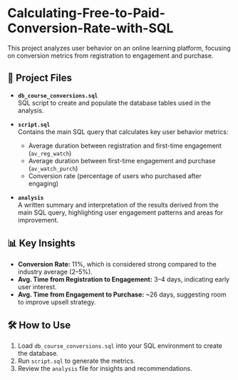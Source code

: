 # Calculating-Free-to-Paid-Conversion-Rate-with-SQL

This project analyzes user behavior on an online learning platform, focusing on conversion metrics from registration to engagement and purchase.

## 📁 Project Files

- **`db_course_conversions.sql`**  
  SQL script to create and populate the database tables used in the analysis.

- **`script.sql`**  
  Contains the main SQL query that calculates key user behavior metrics:
  - Average duration between registration and first-time engagement (`av_reg_watch`)
  - Average duration between first-time engagement and purchase (`av_watch_purch`)
  - Conversion rate (percentage of users who purchased after engaging)

- **`analysis`**  
  A written summary and interpretation of the results derived from the main SQL query, highlighting user engagement patterns and areas for improvement.

## 📊 Key Insights

- **Conversion Rate:** 11%, which is considered strong compared to the industry average (2–5%).
- **Avg. Time from Registration to Engagement:** 3–4 days, indicating early user interest.
- **Avg. Time from Engagement to Purchase:** ~26 days, suggesting room to improve upsell strategy.

## 🛠️ How to Use

1. Load `db_course_conversions.sql` into your SQL environment to create the database.
2. Run `script.sql` to generate the metrics.
3. Review the `analysis` file for insights and recommendations.



